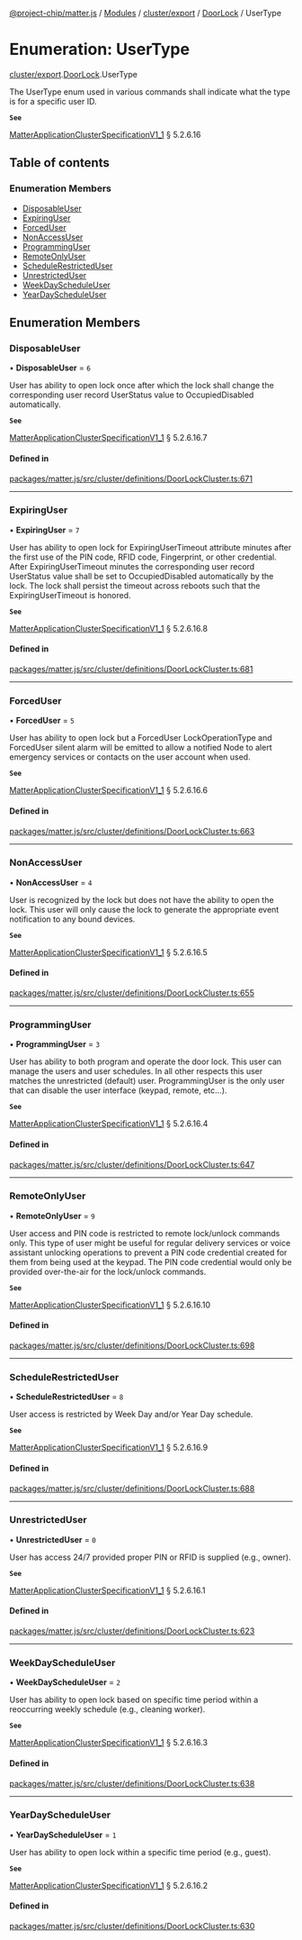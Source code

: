 [@project-chip/matter.js](../README.md) / [Modules](../modules.md) / [cluster/export](../modules/cluster_export.md) / [DoorLock](../modules/cluster_export.DoorLock.md) / UserType

# Enumeration: UserType

[cluster/export](../modules/cluster_export.md).[DoorLock](../modules/cluster_export.DoorLock.md).UserType

The UserType enum used in various commands shall indicate what the type is for a specific user ID.

**`See`**

[MatterApplicationClusterSpecificationV1_1](../interfaces/spec_export.MatterApplicationClusterSpecificationV1_1.md) § 5.2.6.16

## Table of contents

### Enumeration Members

- [DisposableUser](cluster_export.DoorLock.UserType.md#disposableuser)
- [ExpiringUser](cluster_export.DoorLock.UserType.md#expiringuser)
- [ForcedUser](cluster_export.DoorLock.UserType.md#forceduser)
- [NonAccessUser](cluster_export.DoorLock.UserType.md#nonaccessuser)
- [ProgrammingUser](cluster_export.DoorLock.UserType.md#programminguser)
- [RemoteOnlyUser](cluster_export.DoorLock.UserType.md#remoteonlyuser)
- [ScheduleRestrictedUser](cluster_export.DoorLock.UserType.md#schedulerestricteduser)
- [UnrestrictedUser](cluster_export.DoorLock.UserType.md#unrestricteduser)
- [WeekDayScheduleUser](cluster_export.DoorLock.UserType.md#weekdayscheduleuser)
- [YearDayScheduleUser](cluster_export.DoorLock.UserType.md#yeardayscheduleuser)

## Enumeration Members

### DisposableUser

• **DisposableUser** = ``6``

User has ability to open lock once after which the lock shall change the corresponding user record
UserStatus value to OccupiedDisabled automatically.

**`See`**

[MatterApplicationClusterSpecificationV1_1](../interfaces/spec_export.MatterApplicationClusterSpecificationV1_1.md) § 5.2.6.16.7

#### Defined in

[packages/matter.js/src/cluster/definitions/DoorLockCluster.ts:671](https://github.com/project-chip/matter.js/blob/ac2c2688/packages/matter.js/src/cluster/definitions/DoorLockCluster.ts#L671)

___

### ExpiringUser

• **ExpiringUser** = ``7``

User has ability to open lock for ExpiringUserTimeout attribute minutes after the first use of the PIN code,
RFID code, Fingerprint, or other credential. After ExpiringUserTimeout minutes the corresponding user record
UserStatus value shall be set to OccupiedDisabled automatically by the lock. The lock shall persist the
timeout across reboots such that the ExpiringUserTimeout is honored.

**`See`**

[MatterApplicationClusterSpecificationV1_1](../interfaces/spec_export.MatterApplicationClusterSpecificationV1_1.md) § 5.2.6.16.8

#### Defined in

[packages/matter.js/src/cluster/definitions/DoorLockCluster.ts:681](https://github.com/project-chip/matter.js/blob/ac2c2688/packages/matter.js/src/cluster/definitions/DoorLockCluster.ts#L681)

___

### ForcedUser

• **ForcedUser** = ``5``

User has ability to open lock but a ForcedUser LockOperationType and ForcedUser silent alarm will be emitted
to allow a notified Node to alert emergency services or contacts on the user account when used.

**`See`**

[MatterApplicationClusterSpecificationV1_1](../interfaces/spec_export.MatterApplicationClusterSpecificationV1_1.md) § 5.2.6.16.6

#### Defined in

[packages/matter.js/src/cluster/definitions/DoorLockCluster.ts:663](https://github.com/project-chip/matter.js/blob/ac2c2688/packages/matter.js/src/cluster/definitions/DoorLockCluster.ts#L663)

___

### NonAccessUser

• **NonAccessUser** = ``4``

User is recognized by the lock but does not have the ability to open the lock. This user will only cause the
lock to generate the appropriate event notification to any bound devices.

**`See`**

[MatterApplicationClusterSpecificationV1_1](../interfaces/spec_export.MatterApplicationClusterSpecificationV1_1.md) § 5.2.6.16.5

#### Defined in

[packages/matter.js/src/cluster/definitions/DoorLockCluster.ts:655](https://github.com/project-chip/matter.js/blob/ac2c2688/packages/matter.js/src/cluster/definitions/DoorLockCluster.ts#L655)

___

### ProgrammingUser

• **ProgrammingUser** = ``3``

User has ability to both program and operate the door lock. This user can manage the users and user
schedules. In all other respects this user matches the unrestricted (default) user. ProgrammingUser is the
only user that can disable the user interface (keypad, remote, etc…).

**`See`**

[MatterApplicationClusterSpecificationV1_1](../interfaces/spec_export.MatterApplicationClusterSpecificationV1_1.md) § 5.2.6.16.4

#### Defined in

[packages/matter.js/src/cluster/definitions/DoorLockCluster.ts:647](https://github.com/project-chip/matter.js/blob/ac2c2688/packages/matter.js/src/cluster/definitions/DoorLockCluster.ts#L647)

___

### RemoteOnlyUser

• **RemoteOnlyUser** = ``9``

User access and PIN code is restricted to remote lock/unlock commands only. This type of user might be
useful for regular delivery services or voice assistant unlocking operations to prevent a PIN code
credential created for them from being used at the keypad. The PIN code credential would only be provided
over-the-air for the lock/unlock commands.

**`See`**

[MatterApplicationClusterSpecificationV1_1](../interfaces/spec_export.MatterApplicationClusterSpecificationV1_1.md) § 5.2.6.16.10

#### Defined in

[packages/matter.js/src/cluster/definitions/DoorLockCluster.ts:698](https://github.com/project-chip/matter.js/blob/ac2c2688/packages/matter.js/src/cluster/definitions/DoorLockCluster.ts#L698)

___

### ScheduleRestrictedUser

• **ScheduleRestrictedUser** = ``8``

User access is restricted by Week Day and/or Year Day schedule.

**`See`**

[MatterApplicationClusterSpecificationV1_1](../interfaces/spec_export.MatterApplicationClusterSpecificationV1_1.md) § 5.2.6.16.9

#### Defined in

[packages/matter.js/src/cluster/definitions/DoorLockCluster.ts:688](https://github.com/project-chip/matter.js/blob/ac2c2688/packages/matter.js/src/cluster/definitions/DoorLockCluster.ts#L688)

___

### UnrestrictedUser

• **UnrestrictedUser** = ``0``

User has access 24/7 provided proper PIN or RFID is supplied (e.g., owner).

**`See`**

[MatterApplicationClusterSpecificationV1_1](../interfaces/spec_export.MatterApplicationClusterSpecificationV1_1.md) § 5.2.6.16.1

#### Defined in

[packages/matter.js/src/cluster/definitions/DoorLockCluster.ts:623](https://github.com/project-chip/matter.js/blob/ac2c2688/packages/matter.js/src/cluster/definitions/DoorLockCluster.ts#L623)

___

### WeekDayScheduleUser

• **WeekDayScheduleUser** = ``2``

User has ability to open lock based on specific time period within a reoccurring weekly schedule (e.g.,
cleaning worker).

**`See`**

[MatterApplicationClusterSpecificationV1_1](../interfaces/spec_export.MatterApplicationClusterSpecificationV1_1.md) § 5.2.6.16.3

#### Defined in

[packages/matter.js/src/cluster/definitions/DoorLockCluster.ts:638](https://github.com/project-chip/matter.js/blob/ac2c2688/packages/matter.js/src/cluster/definitions/DoorLockCluster.ts#L638)

___

### YearDayScheduleUser

• **YearDayScheduleUser** = ``1``

User has ability to open lock within a specific time period (e.g., guest).

**`See`**

[MatterApplicationClusterSpecificationV1_1](../interfaces/spec_export.MatterApplicationClusterSpecificationV1_1.md) § 5.2.6.16.2

#### Defined in

[packages/matter.js/src/cluster/definitions/DoorLockCluster.ts:630](https://github.com/project-chip/matter.js/blob/ac2c2688/packages/matter.js/src/cluster/definitions/DoorLockCluster.ts#L630)
